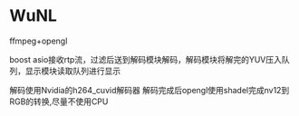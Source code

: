 # WuNL
ffmpeg+opengl

boost asio接收rtp流，过滤后送到解码模块解码，解码模块将解完的YUV压入队列，显示模块读取队列进行显示

解码使用Nvidia的h264_cuvid解码器
解码完成后opengl使用shadel完成nv12到RGB的转换,尽量不使用CPU

